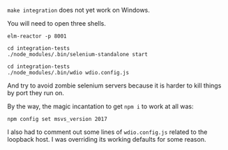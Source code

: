`make integration` does not yet work on Windows.

You will need to open three shells. 

```
elm-reactor -p 8001
```

```
cd integration-tests
./node_modules/.bin/selenium-standalone start
```

```
cd integration-tests
./node_modules/.bin/wdio wdio.config.js
```

And try to avoid zombie selenium servers because it is harder to kill things by port they run on.

By the way, the magic incantation to get `npm i` to work at all was:

```
npm config set msvs_version 2017
```

I also had to comment out some lines of `wdio.config.js` related to the loopback host.
I was overriding its working defaults for some reason.
